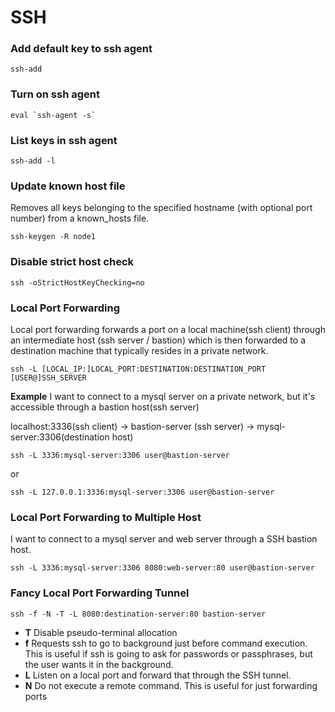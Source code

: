 # SSH

### Add default key to ssh agent
```
ssh-add
```

### Turn on ssh agent
```
eval `ssh-agent -s`
```

### List keys in ssh agent
```
ssh-add -l
```

### Update known host file
Removes all keys belonging to the specified hostname (with optional port number) from a known_hosts file.
```
ssh-keygen -R node1
```

### Disable strict host check
```
ssh -oStrictHostKeyChecking=no
```

### Local Port Forwarding
Local port forwarding forwards a port on a local machine(ssh client) through an intermediate host (ssh server / bastion) which is then forwarded to a destination machine that typically resides in a private network.

```
ssh -L [LOCAL_IP:]LOCAL_PORT:DESTINATION:DESTINATION_PORT [USER@]SSH_SERVER
```

**Example**
I want to connect to a mysql server on a private network, but it's accessible through a bastion host(ssh server)

localhost:3336(ssh client) -> bastion-server (ssh server) -> mysql-server:3306(destination host)

```
ssh -L 3336:mysql-server:3306 user@bastion-server
```

or

```
ssh -L 127.0.0.1:3336:mysql-server:3306 user@bastion-server
```

### Local Port Forwarding to Multiple Host
I want to connect to a mysql server and web server through a SSH bastion host.
```
ssh -L 3336:mysql-server:3306 8080:web-server:80 user@bastion-server
```

### Fancy Local Port Forwarding Tunnel
```
ssh -f -N -T -L 8080:destination-server:80 bastion-server
```
- **T** Disable pseudo-terminal allocation
- **f** Requests ssh to go to background just before command execution.  This is useful if ssh is going to ask for passwords or passphrases, but the user wants it in the background.
- **L** Listen on a local port and forward that through the SSH tunnel.
- **N**  Do not execute a remote command.  This is useful for just forwarding ports

